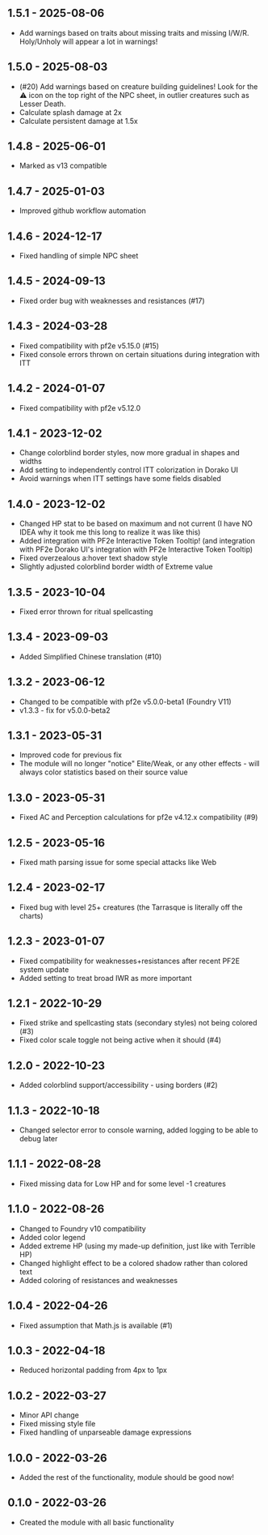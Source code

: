 ## 1.5.1 - 2025-08-06
- Add warnings based on traits about missing traits and missing I/W/R. Holy/Unholy will appear a lot in warnings!

## 1.5.0 - 2025-08-03
- (#20) Add warnings based on creature building guidelines!  Look for the ⚠️ icon on the top right of the NPC sheet, in outlier creatures such as Lesser Death.
- Calculate splash damage at 2x
- Calculate persistent damage at 1.5x

## 1.4.8 - 2025-06-01
- Marked as v13 compatible

## 1.4.7 - 2025-01-03
- Improved github workflow automation

## 1.4.6 - 2024-12-17
- Fixed handling of simple NPC sheet

## 1.4.5 - 2024-09-13
- Fixed order bug with weaknesses and resistances (#17)

## 1.4.3 - 2024-03-28
- Fixed compatibility with pf2e v5.15.0 (#15)
- Fixed console errors thrown on certain situations during integration with ITT

## 1.4.2 - 2024-01-07
- Fixed compatibility with pf2e v5.12.0

## 1.4.1 - 2023-12-02
- Change colorblind border styles, now more gradual in shapes and widths
- Add setting to independently control ITT colorization in Dorako UI
- Avoid warnings when ITT settings have some fields disabled

## 1.4.0 - 2023-12-02
- Changed HP stat to be based on maximum and not current (I have NO IDEA why it took me this long to realize it was like this)
- Added integration with PF2e Interactive Token Tooltip! (and integration with PF2e Dorako UI's integration with PF2e Interactive Token Tooltip)
- Fixed overzealous a:hover text shadow style
- Slightly adjusted colorblind border width of Extreme value

## 1.3.5 - 2023-10-04
- Fixed error thrown for ritual spellcasting

## 1.3.4 - 2023-09-03
- Added Simplified Chinese translation (#10)

## 1.3.2 - 2023-06-12
- Changed to be compatible with pf2e v5.0.0-beta1 (Foundry V11)
- v1.3.3 - fix for v5.0.0-beta2

## 1.3.1 - 2023-05-31
- Improved code for previous fix
- The module will no longer "notice" Elite/Weak, or any other effects - will always color statistics based on their source value

## 1.3.0 - 2023-05-31
- Fixed AC and Perception calculations for pf2e v4.12.x compatibility (#9)

## 1.2.5 - 2023-05-16
- Fixed math parsing issue for some special attacks like Web

## 1.2.4 - 2023-02-17
- Fixed bug with level 25+ creatures (the Tarrasque is literally off the charts)

## 1.2.3 - 2023-01-07
- Fixed compatibility for weaknesses+resistances after recent PF2E system update
- Added setting to treat broad IWR as more important

## 1.2.1 - 2022-10-29
- Fixed strike and spellcasting stats (secondary styles) not being colored (#3)
- Fixed color scale toggle not being active when it should (#4)

## 1.2.0 - 2022-10-23
- Added colorblind support/accessibility - using borders (#2)

## 1.1.3 - 2022-10-18
- Changed selector error to console warning, added logging to be able to debug later

## 1.1.1 - 2022-08-28
- Fixed missing data for Low HP and for some level -1 creatures

## 1.1.0 - 2022-08-26
- Changed to Foundry v10 compatibility
- Added color legend
- Added extreme HP (using my made-up definition, just like with Terrible HP)
- Changed highlight effect to be a colored shadow rather than colored text
- Added coloring of resistances and weaknesses

## 1.0.4 - 2022-04-26
- Fixed assumption that Math.js is available (#1) 

## 1.0.3 - 2022-04-18
- Reduced horizontal padding from 4px to 1px

## 1.0.2 - 2022-03-27
- Minor API change
- Fixed missing style file
- Fixed handling of unparseable damage expressions

## 1.0.0 - 2022-03-26
- Added the rest of the functionality, module should be good now!

## 0.1.0 - 2022-03-26
- Created the module with all basic functionality
